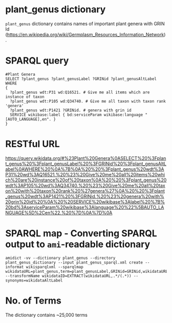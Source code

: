 # plant_genus dictionary
`plant_genus` dictionary contains names of important plant genera with GRIN Id (https://en.wikipedia.org/wiki/Germplasm_Resources_Information_Network). 
# SPARQL query
```
#Plant Genera
SELECT ?plant_genus ?plant_genusLabel ?GRINid ?plant_genusAltLabel
WHERE 
{
  ?plant_genus wdt:P31 wd:Q16521. # Give me all items which are instance of taxon
  ?plant_genus wdt:P105 wd:Q34740. # Give me all taxon with taxon rank 'genera'
  ?plant_genus wdt:P1421 ?GRINid. # genera with grin id 
  SERVICE wikibase:label { bd:serviceParam wikibase:language "[AUTO_LANGUAGE],en". }
}

```
# RESTful URL
https://query.wikidata.org/#%23Plant%20Genera%0ASELECT%20%3Fplant_genus%20%3Fplant_genusLabel%20%3FGRINid%20%3Fplant_genusAltLabel%0AWHERE%20%0A%7B%0A%20%20%3Fplant_genus%20wdt%3AP31%20wd%3AQ16521.%20%23%20Give%20me%20all%20items%20which%20are%20instance%20of%20taxon%0A%20%20%3Fplant_genus%20wdt%3AP105%20wd%3AQ34740.%20%23%20Give%20me%20all%20taxon%20with%20taxon%20rank%20%27genera%27%0A%20%20%3Fplant_genus%20wdt%3AP1421%20%3FGRINid.%20%23%20genera%20with%20grin%20id%20%0A%20%20SERVICE%20wikibase%3Alabel%20%7B%20bd%3AserviceParam%20wikibase%3Alanguage%20%22%5BAUTO_LANGUAGE%5D%2Cen%22.%20%7D%0A%7D%0A

# SPARQL map - Converting SPARQL output to `ami`-readable dictionary
```
amidict -vv --dictionary plant_genus --directory plant_genus_dictionary --input plant_genus_sparql.xml create --informat wikisparqlxml --sparqlmap wikidataURL=plant_genus,term=plant_genusLabel,GRINid=GRINid,wikidataURL=plant_genus --transformName wikidataID=EXTRACT(wikidataURL,.*/(.*)) --synonyms=wikidataAltLabel
```
# No. of Terms
The dictionary contains ~25,000 terms
